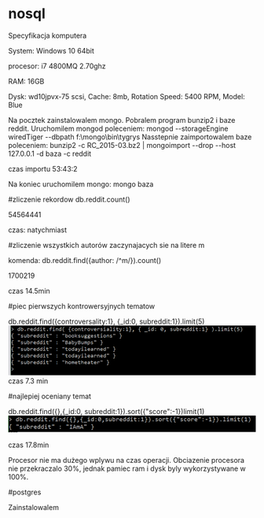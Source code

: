 # nosql
Specyfikacja komputera

System: Windows 10 64bit

procesor: i7 4800MQ 2.70ghz

RAM: 16GB

Dysk: wd10jpvx-75 scsi, Cache: 8mb, Rotation Speed: 5400 RPM, Model: Blue

Na pocztek zainstalowalem mongo. Pobralem program bunzip2 i baze reddit.
Uruchomilem mongod poleceniem: mongod --storageEngine wiredTiger --dbpath f:\mongo\bin\tygrys
Nasstepnie zaimportowalem baze poleceniem: bunzip2 -c RC_2015-03.bz2 | mongoimport --drop --host 127.0.0.1 -d baza -c reddit

czas importu 53:43:2

Na koniec uruchomilem mongo: mongo baza


#zliczenie rekordow
db.reddit.count()

54564441

czas: natychmiast

#zliczenie wszystkich autorów zaczynajacych sie na litere m

komenda: db.reddit.find({author: /^m/}).count()

1700219

czas 14.5min

#piec pierwszych kontrowersyjnych tematow

db.reddit.find({controversality:1}, {_id:0, subreddit:1}).limit(5)
![GitHub Logo](1.png)
czas 7.3 min

#najlepiej oceniany temat

db.reddit.find({},{_id:0, subreddit:1}).sort({"score":-1})limit(1)
![GitHub Logo](2.png)

czas 17.8min

Procesor nie ma dużego wplywu na czas operacji. Obciazenie procesora nie przekraczalo 30%, jednak pamiec ram i dysk byly wykorzystywane w 100%.

#postgres

Zainstalowalem
